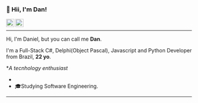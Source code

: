 ### 👋 Hii, I'm Dan!  

<a target="_blank" href="https://open.spotify.com/user/hrk4o84s07ltozh8rwx9ezgsi?si=a626b8ccb7974ded">
  <img align="left" alt="Spotify" width="22px" src="https://cdn.jsdelivr.net/npm/simple-icons@v3/icons/spotify.svg" />
</a>
<a target="_blank" href="https://www.instagram.com/danielrebonatto/">
  <img align="left" alt="Instagram" width="22px" src="https://cdn.jsdelivr.net/npm/simple-icons@v3/icons/instagram.svg" />
</a>
</br>

---- 

Hi, I'm Daniel, but you can call me **Dan**. 

I'm a Full-Stack C#, Delphi(Object Pascal), Javascript and Python Developer from Brazil, **22 yo**. 

**A tecnhology enthusiast* 

*
* 🎓Studying Software Engineering.

----
